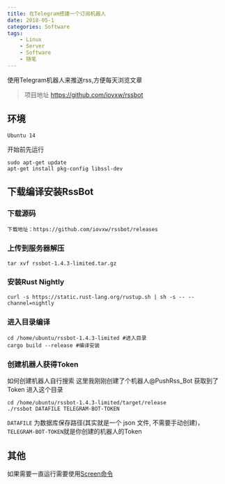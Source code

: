 ```yaml
---
title: 在Telegram搭建一个订阅机器人
date: 2018-05-1
categories: Software
tags:
    - Linux
    - Server
    - Software
    - 随笔
---
```

使用Telegram机器人来推送rss,方便每天浏览文章
<!--more-->

>项目地址 https://github.com/iovxw/rssbot

## 环境
``Ubuntu 14 ``

开始前先运行
```
sudo apt-get update
apt-get install pkg-config libssl-dev
```

## 下载编译安装RssBot
###  下载源码
```
下载地址：https://github.com/iovxw/rssbot/releases 
```
### 上传到服务器解压
```
tar xvf rssbot-1.4.3-limited.tar.gz
```
### 安装Rust Nightly
```
curl -s https://static.rust-lang.org/rustup.sh | sh -s -- --channel=nightly
```
### 进入目录编译
```
cd /home/ubuntu/rssbot-1.4.3-limited #进入目录
cargo build --release #编译安装
```
### 创建机器人获得Token
如何创建机器人自行搜索 
这里我刚刚创建了个机器人@PushRss_Bot 获取到了Token 进入这个目录
```
cd /home/ubuntu/rssbot-1.4.3-limited/target/release
./rssbot DATAFILE TELEGRAM-BOT-TOKEN
```
``DATAFILE`` 为数据库保存路径(其实就是一个 json 文件, 不需要手动创建)，``TELEGRAM-BOT-TOKEN``就是你创建的机器人的Token

## 其他
如果需要一直运行需要使用[Screen命令](https://huramkin.me/2018/04/30/screen/#more)
